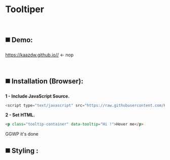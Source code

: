 # Tooltiper

<!-- <div align="center">
  <img src="https://github.com/KaazDW/A3S5-ratWallet/blob/master/DOC/cg_1.png">
  <img src="https://github.com/KaazDW/A3S5-ratWallet/blob/master/DOC/cg_2.png">
  <img src="https://github.com/KaazDW/A3S5-ratWallet/blob/master/DOC/cg_3.png">
</div> -->

  
<br/>
  
◼️ Demo:
-
https://kaazdw.github.io// <- nop

<br/>

◼️ Installation (Browser):
-

<b>1 - Include JavaScript Source.</b>
```javascript
<script type="text/javascript" src="https://raw.githubusercontent.com/KaazDW/Tooltiper/main/tooltiper.js"></script>
```
<b>2 - Set HTML.</b>
```html
<p class="tooltip-container" data-tooltip="Hi !">Hover me</p>
```

GGWP it's done

◼️ Styling :
-
<!--Using <a href="https://developer.mozilla.org/en-US/docs/Web/CSS/Using_CSS_custom_properties" target="_blank">CSS Custom Properties</a> you can easily customize your scrollbar. 
<br>Check below a list of variables and what they are used for:

| Name | Description | Default |
| --- | --- | --- |

| `--lms_scrollbar_bg` | Scrollbar background-color | `#868686`|
| `--lms_scrollbar_radius` | Scrollbar border-radius  | `5px`|
| `--lms_scrollpath_bg`| Scrollbar path background-color | `transparent`|
| `--lms_scrollpath_radius`| Scrollbar path border-radius | `5px`|
-->
